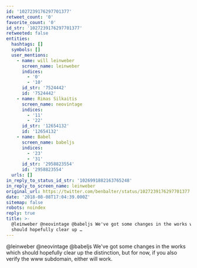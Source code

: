 ```yaml
---
id: '1027239176297701377'
retweet_count: '0'
favorite_count: '0'
id_str: '1027239176297701377'
retweeted: false
entities:
  hashtags: []
  symbols: []
  user_mentions:
    - name: will leinweber
      screen_name: leinweber
      indices:
        - '0'
        - '10'
      id_str: '7524442'
      id: '7524442'
    - name: Rimas Silkaitis
      screen_name: neovintage
      indices:
        - '11'
        - '22'
      id_str: '12654132'
      id: '12654132'
    - name: Babel
      screen_name: babeljs
      indices:
        - '23'
        - '31'
      id_str: '2958823554'
      id: '2958823554'
  urls: []
in_reply_to_status_id_str: '1026991882163765248'
in_reply_to_screen_name: leinweber
original_url: https://twitter.com/benbalter/status/1027239176297701377
date: '2018-08-08T17:04:39.000Z'
sitemap: false
robots: noindex
reply: true
title: >-
  @leinweber @neovintage @babeljs We've got some changes in the works which
  should hopefully clear up …
---
```


@leinweber @neovintage @babeljs We've got some changes in the works which should hopefully clear up the distinction, but for now, if you also verify the www subdomain, either will work.